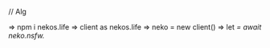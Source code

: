 // Alg

=> npm i nekos.life
=> client as nekos.life
=> neko = new client()
=> let <var> = await neko.nsfw.<option>
